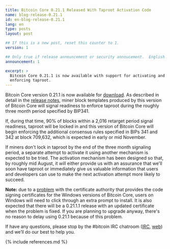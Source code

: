 ```yaml
---
title: Bitcoin Core 0.21.1 Released With Taproot Activation Code
name: blog-release-0.21.1
id: en-blog-release-0.21.1
lang: en
type: posts
layout: post

## If this is a new post, reset this counter to 1.
version: 1

## Only true if release announcement or security annoucement.  English posts only
announcement: 1

excerpt: >
  Bitcoin Core 0.21.1 is now available with support for activating and
  enforcing taproot.
---
```

Bitcoin Core version 0.21.1 is now available for [download][download
page].  As described in detail in the [release notes][], miner block
templates produced by this version of Bitcoin Core will signal readiness 
to enforce taproot during the roughly three month period specified by
BIP341.

If, during that time, 90% of blocks within a 2,016 retarget period
signal readiness, taproot will be locked in and this version of Bitcoin
Core will begin enforcing the additional consensus rules specified in
BIPs 341 and 342 at block 709,632, which is expected in early or mid
November.

If miners don't lock in taproot by the end of the three month signaling
period, a separate attempt to activate it using another mechanism is
expected to be tried.  The activation mechanism has been designed so
that, by roughly mid August, it will either provide us with an assurance
that we'll soon have taproot or immediately give us valuable information
that users and developers can use to make the next activation attempt
more likely to succeed.

**Note:** due to a [problem][wincodesign] with the certificate authority
that provides the code signing certificates for the Windows versions of
Bitcoin Core, users on Windows will need to click through an extra
prompt to install.  It is also expected that there will be a 0.21.1.1
release with an updated certificate when the problem is fixed.  If you
are planning to upgrade anyway, there's no reason to delay using 0.21.1
because of this problem.

If have any questions, please stop by the #bitcoin IRC chatroom
([IRC][irc], [web][web irc]) and we’ll do our best to help you.

[release notes]: /en/releases/0.21.1/
[IRC]: irc://irc.freenode.net/bitcoin
[web irc]: https://webchat.freenode.net/#bitcoin
[download page]: /en/download
[wincodesign]: https://github.com/bitcoin-core/gui/issues/252#issuecomment-802591628

{% include references.md %}
